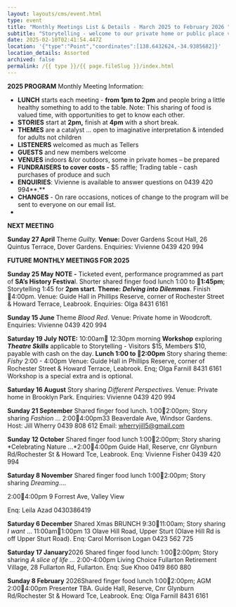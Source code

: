 ```yaml
---
layout: layouts/cms/event.html
type: event
title: "Monthly Meetings List & Details - March 2025 to February 2026 "
subtitle: "Storytelling - welcome to our private home or public place venues! "
date: 2025-02-10T02:41:54.447Z
location: '{"type":"Point","coordinates":[138.6432624,-34.9385682]}'
location_details: Assorted
archived: false
permalink: /{{ type }}/{{ page.fileSlug }}/index.html
---
```

**2025 PROGRAM** 
Monthly Meeting Information:

* **LUNCH** starts each meeting -  **from 1pm to 2pm** and people bring a little healthy something to add to the table. Note: This sharing of food is valued time, with opportunities to get to know each other.
* **STORIES** start at **2pm,** finish at **4pm** with a short break. 
* **THEMES** are a catalyst ... open to imaginative interpretation & intended for adults not children
* **LISTENERS** welcomed as much as Tellers
* **GUESTS** and new members welcome
* **VENUES** indoors &/or outdoors, some in private homes – be prepared
* **FUNDRAISERS to cover costs -** $5 raffle; Trading table - cash purchases of produce and such 
* **ENQUIRIES**: Vivienne is available to answer questions on 0439 420 994**.** 
* **CHANGES** - On rare occasions, notices of change to the program will be sent to everyone on our email list.  
*

**NEXT MEETING** 

**Sunday 27 April** Theme *Guilty.* **Venue:** Dover Gardens Scout Hall, 26 Quintus Terrace, Dover Gardens. Enquiries: Vivienne  0439 420 994

**FUTURE MONTHLY MEETINGS FOR 2025**

**Sunday 25 May** **NOTE -** Ticketed event, performance programmed as part of **SA’s History Festiva**l. Shorter shared finger food lunch 1:00 to **1:45pm**; Storytelling 1:45 for **2pm start**. **Theme:** ***Delving into Dilemmas***. Finish 4:00pm.  Venue: Guide Hall in Phillips Reserve, corner of Rochester Street & Howard Terrace, Leabrook.   Enquiries: Olga 8431 6161

**Sunday 15 June** Theme *Blood Red*. Venue: Private home in Woodcroft. Enquiries: Vivienne  0439 420 994

**Saturday 19 July** **NOTE:** 10:00am 12:30pm morning **Workshop** exploring ***Theatre Skills*** applicable to Storytelling - Visitors $15, Members $10, payable with cash on the day. **Lunch 1:00 to 2:00pm** Story sharing theme: *Fishy*  2:00 - 4:00pm Venue: Guide Hall in Phillips Reserve, corner of Rochester Street & Howard Terrace, Leabrook. Enq; Olga Farnill 8431 6161 Workshop is a special extra and is optional.

**Saturday 16 August** Story sharing *Different Perspectives.* Venue: Private home in Brooklyn Park. Enquiries: Vivienne  0439 420 994

**Sunday 21 September** Shared finger food lunch. 1:002:00pm; Story sharing *Fashion* … 2:004:00pm33 Beaverdale Ave, Windsor Gardens. Host: Jill Wherry 0439 808 612 Email: [wherryjill5@gmail.com](mailto:wherryjill5@gmail.com)

**Sunday** **12 October** Shared finger food lunch 1:002:00pm; Story sharing *Celebrating Nature …*2:004:00pm Guide Hall, Reserve, cnr Glynburn Rd/Rochester St & Howard Tce, Leabrook. Enq: Vivienne Fisher 0439 420 994

**Saturday 8 November** Shared finger food lunch 1:002:00pm; Story sharing *Dreaming*.…

[](<>)2:004:00pm 9 Forrest Ave, Valley View

Enq: Leila Azad 0430386419

**Saturday 6 December** Shared Xmas BRUNCH 9:3011:00am; Story sharing *I want* … 11:00am1:00pm 13 Olave Hill Road, Upper Sturt (Olave Hill Rd is off Upper Sturt Road). Enq: Carol Morrison Logan 0423 562 725

**Saturday 17 January**2026 Shared finger food lunch: 1:002:00pm; Story sharing *A slice of life …* 2:00-4:00pm Living Choice Fullarton Retirement Village, 28 Fullarton Rd, Fullarton. Enq: Sue Khoo 0419 860 880

**Sunday 8 February** 2026Shared finger food lunch 1:002:00pm; AGM 2:004:00pm Presente**r** TBA. Guide Hall, Reserve, Cnr Glynburn Rd/Rochester St & Howard Tce, Leabrook. Enq: Olga Farnill 8431 6161